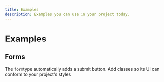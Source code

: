```yaml
---
title: Examples
description: Examples you can use in your project today.
---
```


# Examples

## Forms



<ExampleCard
  href="https://formkit.link/012a9d91d7ddfc29400fb38297e220d7"
  title="Add classes to the FormKit-provided submit button">
    The <code>form</code>type automatically adds a submit button. Add classes so its UI can conform to your project's styles
</ExampleCard>
